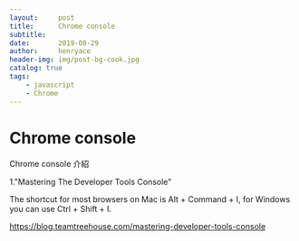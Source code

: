 ```yaml
---
layout:     post
title:      Chrome console
subtitle:   
date:       2019-08-29
author:     henryace
header-img: img/post-bg-cook.jpg
catalog: true
tags:
    - javascript
    - Chrome
---
```

# Chrome console

Chrome console 介紹

1."Mastering The Developer Tools Console"<br>

The shortcut for most browsers on Mac is Alt + Command + I, for Windows you can use Ctrl + Shift + I.<br>

<https://blog.teamtreehouse.com/mastering-developer-tools-console><br>
